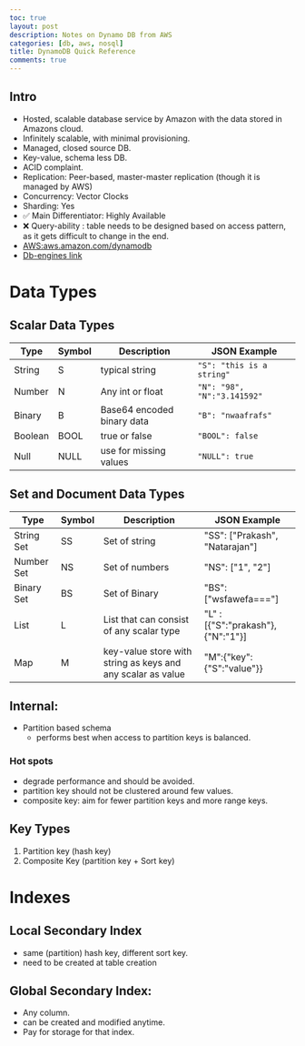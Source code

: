 ```yaml
---
toc: true
layout: post
description: Notes on Dynamo DB from AWS
categories: [db, aws, nosql]
title: DynamoDB Quick Reference
comments: true
---
```


## Intro
* Hosted, scalable database service by Amazon with the data stored in Amazons cloud.
* Infinitely scalable, with minimal provisioning.
* Managed, closed source DB.
* Key-value, schema less DB.
* ACID complaint.
* Replication: Peer-based, master-master replication (though it is managed by AWS)
* Concurrency: Vector Clocks
* Sharding: Yes
* ✅ Main Differentiator: Highly Available
* ❌ Query-ability : table needs to be designed based on access pattern, as it gets difficult to change in the end.
* [AWS:aws.amazon.com/­dynamodb](https://aws.amazon.com/­dynamodb)
* [Db-engines link](https://db-engines.com/en/system/Amazon%20DynamoDB)


# Data Types
## Scalar Data Types

|Type|Symbol|Description|JSON Example|
|-|-|-|-|
| String | S  |  typical string | `"S": "this is a string" ` | 
| Number | N | Any int or float  |  `"N": "98", "N":"3.141592" `| 
| Binary | B | Base64 encoded binary data  | `"B": "nwaafrafs"` |
| Boolean | BOOL | true or false  | `"BOOL": false` |
| Null | NULL | use for missing values  | `"NULL": true` | 


## Set and Document Data Types

|Type|Symbol|Description|JSON Example|
|-|-|-|-|
| String Set | SS  | Set of string | "SS": ["Prakash", "Natarajan"] | 
| Number Set | NS | Set of numbers  |  "NS": ["1", "2"] | 
| Binary Set | BS | Set of Binary  | "BS": ["wsfawefa==="] |
| List | L | List that can consist of any scalar type  | "L" : [{"S":"prakash"},{"N":"1"}]|
| Map | M | key-value store with string as keys and any scalar as value  | "M":{"key":{"S":"value"}}| 

## Internal:

- Partition based schema
    - performs best when access to partition keys is balanced.
    
### Hot spots
- degrade performance and should be avoided.
- partition key should not be clustered around few values.
- composite key: aim for fewer partition keys and more range keys.

## Key Types

1) Partition key (hash key)       
2) Composite Key (partition key + Sort key)         

# Indexes

## Local Secondary Index
* same (partition) hash key, different sort key.   
* need to be created at table creation   


## Global Secondary Index:
* Any column.
* can be created and modified anytime.
* Pay for storage for that index.



